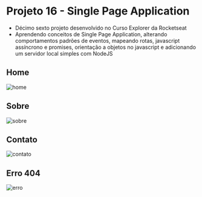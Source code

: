 # Projeto 16 - Single Page Application

- Décimo sexto projeto desenvolvido no Curso Explorer da Rocketseat
- Aprendendo conceitos de Single Page Application, alterando comportamentos padrões de eventos, mapeando rotas, javascript assíncrono e promises, orientação a objetos no javascript e adicionando um servidor local simples com NodeJS

## Home
![home](https://user-images.githubusercontent.com/108941318/208922405-8c1d9577-de36-45f3-bdcd-d814cbeffefc.png)

## Sobre
![sobre](https://user-images.githubusercontent.com/108941318/208922441-69c12b46-efad-45bc-bee7-a31c38b15830.png)

## Contato
![contato](https://user-images.githubusercontent.com/108941318/208922463-6b217917-3aae-450d-beca-ae408566e975.png)

## Erro 404
![erro](https://user-images.githubusercontent.com/108941318/208922485-8dca87b8-7a67-4349-b053-76fbfea807e1.png)
